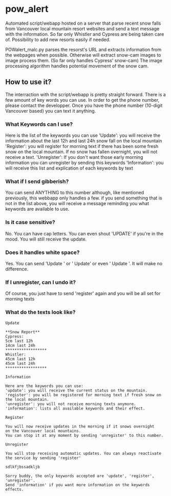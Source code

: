 # pow_alert

Automated script/webapp hosted on a server that parse recent snow falls from Vancouver local mountain resort websites and send a text message with the information. So far only Whistler and Cypress are being taken care of. Possibility to add new resorts easily if needed.

POWalert_malc.py parses the resorst's URL and extracts information from the webpages when possible. Otherwise will extract snow-cam images to image process them. (So far only handles Cypress' snow-cam)
The image processing algorithm handles potential movement of the snow cam.

## How to use it?
The interraction with the script/webapp is pretty straight forward. There is a few amount of key words you can use.
In order to get the phone number, please contact the developper.
Once you have the phone number (10-digit Vancouver based) you can text it anything.

### What Keywords can I use?
Here is the list of the keywords you can use
'Update': you will receive the information about the last 12h and last 24h snow fall on the local mountain
'Register': you will register for morning text if there has been some fresh snow on the local mountain. If no snow has fallen overnight, you will not receive a text.
'Unregister': If you don't want those early morning information you can unregister by sending this keywords
'Information': you will receive this list and explication of each keywords by text

### What if I send gibberish?
You can send ANYTHING to this number although, like mentioned previously, this webbapp only handles a few. if you send something that is not in the list above, you will receive a message reminding you what keywords are available to use.

### Is it case sensitive?
No. You can have cap letters. You can even shout 'UPDATE' if you're in the mood. You will still receive the update.

### Does it handles white space?
Yes. You can send 'Update ' or ' Update' or even ' Update '. It will make no difference.

### If I unregister, can I undo it?
Of course, you just have to send 'register' again and you will be all set for morning texts

### What do the texts look like?
```
Update
```
```
**Snow Report** 
Cypress:
5cm last 12h
14cm last 24h
****************** 
Whistler:
45cm last 12h
45cm last 24h
******************
```
```
Information
```
```
Here are the keywords you can use:
'update': you will receive the current status on the mountain.
'register': you will be registered for morning text if fresh snow on the local mountain.
'unregister': you will not receive morning texts anymore.
'information': lists all available keywords and their effect.
```
```
Register
```
```
You will now receive updates in the morning if it snows overnight
on the Vancouver local mountains.
You can stop it at any moment by sending 'unregister' to this number.
```
```
Unregister
```
```
You will stop receiving automatic updates. You can always reactivate the service by sending 'register'
```
```
sdlkfjbssadkljb
```
```
Sorry buddy, the only keywords accepted are 'update', 'register', 'unregister'.
Send 'information' if you want more information on the keywords effects.
```
